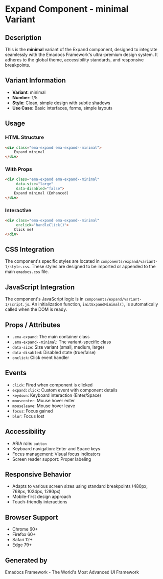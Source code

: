 # Expand Component - minimal Variant

## Description
This is the **minimal** variant of the Expand component, designed to integrate seamlessly with the Emadocs Framework's ultra-premium design system. It adheres to the global theme, accessibility standards, and responsive breakpoints.

## Variant Information
- **Variant**: minimal
- **Number**: 1/5
- **Style**: Clean, simple design with subtle shadows
- **Use Case**: Basic interfaces, forms, simple layouts

## Usage

### HTML Structure
```html
<div class="ema-expand ema-expand--minimal">
    Expand minimal
</div>
```

### With Props
```html
<div class="ema-expand ema-expand--minimal" 
     data-size="large" 
     data-disabled="false">
    Expand minimal (Enhanced)
</div>
```

### Interactive
```html
<div class="ema-expand ema-expand--minimal" 
     onclick="handleClick()">
    Click me!
</div>
```

## CSS Integration
The component's specific styles are located in `components/expand/variant-1/style.css`. These styles are designed to be imported or appended to the main `emadocs.css` file.

## JavaScript Integration
The component's JavaScript logic is in `components/expand/variant-1/script.js`. An initialization function, `initExpandMinimal()`, is automatically called when the DOM is ready.

## Props / Attributes
- `.ema-expand`: The main container class
- `.ema-expand--minimal`: The variant-specific class
- `data-size`: Size variant (small, medium, large)
- `data-disabled`: Disabled state (true/false)
- `onclick`: Click event handler

## Events
- `click`: Fired when component is clicked
- `expand:click`: Custom event with component details
- `keydown`: Keyboard interaction (Enter/Space)
- `mouseenter`: Mouse hover enter
- `mouseleave`: Mouse hover leave
- `focus`: Focus gained
- `blur`: Focus lost

## Accessibility
- ARIA role: `button`
- Keyboard navigation: Enter and Space keys
- Focus management: Visual focus indicators
- Screen reader support: Proper labeling

## Responsive Behavior
- Adapts to various screen sizes using standard breakpoints (480px, 768px, 1024px, 1280px)
- Mobile-first design approach
- Touch-friendly interactions

## Browser Support
- Chrome 60+
- Firefox 60+
- Safari 12+
- Edge 79+

## Generated by
Emadocs Framework - The World's Most Advanced UI Framework
